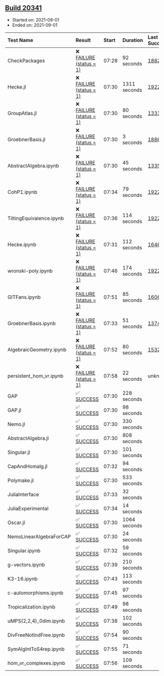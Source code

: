 ## [Build 20341](https://oscarci.mathematik.uni-kl.de/job/oscar/20341/)

* Started on: 2021-09-01
* Ended on: 2021-09-01

| Test Name    | Result | Start | Duration | Last Success | First Failure |
|:-------------|:-------|:------|:---------|:-------------|:--------------|
| CheckPackages | ❌ [FAILURE (status = 1)](https://oscarci.mathematik.uni-kl.de/job/oscar/20341/artifact/logs/build-20341/CheckPackages.log) | 07:28 | 92 seconds | [18822](https://oscarci.mathematik.uni-kl.de/job/oscar/18822/) | [18823](https://oscarci.mathematik.uni-kl.de/job/oscar/18823/) |
| Hecke.jl | ❌ [FAILURE (status = 1)](https://oscarci.mathematik.uni-kl.de/job/oscar/20341/artifact/logs/build-20341/Hecke.jl.log) | 07:30 | 1311 seconds | [19222](https://oscarci.mathematik.uni-kl.de/job/oscar/19222/) | [20152](https://oscarci.mathematik.uni-kl.de/job/oscar/20152/) |
| GroupAtlas.jl | ❌ [FAILURE (status = 1)](https://oscarci.mathematik.uni-kl.de/job/oscar/20341/artifact/logs/build-20341/GroupAtlas.jl.log) | 07:30 | 80 seconds | [13311](https://oscarci.mathematik.uni-kl.de/job/oscar/13311/) | [13312](https://oscarci.mathematik.uni-kl.de/job/oscar/13312/) |
| GroebnerBasis.jl | ❌ [FAILURE (status = 1)](https://oscarci.mathematik.uni-kl.de/job/oscar/20341/artifact/logs/build-20341/GroebnerBasis.jl.log) | 07:30 | 3 seconds | [18864](https://oscarci.mathematik.uni-kl.de/job/oscar/18864/) | [18865](https://oscarci.mathematik.uni-kl.de/job/oscar/18865/) |
| AbstractAlgebra.ipynb | ❌ [FAILURE (status = 1)](https://oscarci.mathematik.uni-kl.de/job/oscar/20341/artifact/logs/build-20341/AbstractAlgebra.ipynb.log) | 07:30 | 45 seconds | [13355](https://oscarci.mathematik.uni-kl.de/job/oscar/13355/) | [13356](https://oscarci.mathematik.uni-kl.de/job/oscar/13356/) |
| CohP1.ipynb | ❌ [FAILURE (status = 1)](https://oscarci.mathematik.uni-kl.de/job/oscar/20341/artifact/logs/build-20341/CohP1.ipynb.log) | 07:34 | 79 seconds | [19222](https://oscarci.mathematik.uni-kl.de/job/oscar/19222/) | [20152](https://oscarci.mathematik.uni-kl.de/job/oscar/20152/) |
| TiltingEquivalence.ipynb | ❌ [FAILURE (status = 1)](https://oscarci.mathematik.uni-kl.de/job/oscar/20341/artifact/logs/build-20341/TiltingEquivalence.ipynb.log) | 07:36 | 114 seconds | [19222](https://oscarci.mathematik.uni-kl.de/job/oscar/19222/) | [20152](https://oscarci.mathematik.uni-kl.de/job/oscar/20152/) |
| Hecke.ipynb | ❌ [FAILURE (status = 1)](https://oscarci.mathematik.uni-kl.de/job/oscar/20341/artifact/logs/build-20341/Hecke.ipynb.log) | 07:31 | 112 seconds | [16463](https://oscarci.mathematik.uni-kl.de/job/oscar/16463/) | [16464](https://oscarci.mathematik.uni-kl.de/job/oscar/16464/) |
| wronski-poly.ipynb | ❌ [FAILURE (status = 1)](https://oscarci.mathematik.uni-kl.de/job/oscar/20341/artifact/logs/build-20341/wronski-poly.ipynb.log) | 07:46 | 174 seconds | [19222](https://oscarci.mathematik.uni-kl.de/job/oscar/19222/) | [20152](https://oscarci.mathematik.uni-kl.de/job/oscar/20152/) |
| GITFans.ipynb | ❌ [FAILURE (status = 1)](https://oscarci.mathematik.uni-kl.de/job/oscar/20341/artifact/logs/build-20341/GITFans.ipynb.log) | 07:51 | 85 seconds | [16068](https://oscarci.mathematik.uni-kl.de/job/oscar/16068/) | [16069](https://oscarci.mathematik.uni-kl.de/job/oscar/16069/) |
| GroebnerBasis.ipynb | ❌ [FAILURE (status = 1)](https://oscarci.mathematik.uni-kl.de/job/oscar/20341/artifact/logs/build-20341/GroebnerBasis.ipynb.log) | 07:33 | 51 seconds | [13748](https://oscarci.mathematik.uni-kl.de/job/oscar/13748/) | [13749](https://oscarci.mathematik.uni-kl.de/job/oscar/13749/) |
| AlgebraicGeometry.ipynb | ❌ [FAILURE (status = 1)](https://oscarci.mathematik.uni-kl.de/job/oscar/20341/artifact/logs/build-20341/AlgebraicGeometry.ipynb.log) | 07:52 | 80 seconds | [15322](https://oscarci.mathematik.uni-kl.de/job/oscar/15322/) | [15323](https://oscarci.mathematik.uni-kl.de/job/oscar/15323/) |
| persistent_hom_vr.ipynb | ❌ [FAILURE (status = 1)](https://oscarci.mathematik.uni-kl.de/job/oscar/20341/artifact/logs/build-20341/persistent_hom_vr.ipynb.log) | 07:58 | 22 seconds | unknown | unknown |
| GAP | ✅ [SUCCESS](https://oscarci.mathematik.uni-kl.de/job/oscar/20341/artifact/logs/build-20341/GAP.log) | 07:30 | 228 seconds |  |  |
| GAP.jl | ✅ [SUCCESS](https://oscarci.mathematik.uni-kl.de/job/oscar/20341/artifact/logs/build-20341/GAP.jl.log) | 07:30 | 98 seconds |  |  |
| Nemo.jl | ✅ [SUCCESS](https://oscarci.mathematik.uni-kl.de/job/oscar/20341/artifact/logs/build-20341/Nemo.jl.log) | 07:30 | 330 seconds |  |  |
| AbstractAlgebra.jl | ✅ [SUCCESS](https://oscarci.mathematik.uni-kl.de/job/oscar/20341/artifact/logs/build-20341/AbstractAlgebra.jl.log) | 07:30 | 808 seconds |  |  |
| Singular.jl | ✅ [SUCCESS](https://oscarci.mathematik.uni-kl.de/job/oscar/20341/artifact/logs/build-20341/Singular.jl.log) | 07:30 | 101 seconds |  |  |
| CapAndHomalg.jl | ✅ [SUCCESS](https://oscarci.mathematik.uni-kl.de/job/oscar/20341/artifact/logs/build-20341/CapAndHomalg.jl.log) | 07:32 | 94 seconds |  |  |
| Polymake.jl | ✅ [SUCCESS](https://oscarci.mathematik.uni-kl.de/job/oscar/20341/artifact/logs/build-20341/Polymake.jl.log) | 07:30 | 533 seconds |  |  |
| JuliaInterface | ✅ [SUCCESS](https://oscarci.mathematik.uni-kl.de/job/oscar/20341/artifact/logs/build-20341/JuliaInterface.log) | 07:33 | 32 seconds |  |  |
| JuliaExperimental | ✅ [SUCCESS](https://oscarci.mathematik.uni-kl.de/job/oscar/20341/artifact/logs/build-20341/JuliaExperimental.log) | 07:34 | 14 seconds |  |  |
| Oscar.jl | ✅ [SUCCESS](https://oscarci.mathematik.uni-kl.de/job/oscar/20341/artifact/logs/build-20341/Oscar.jl.log) | 07:30 | 1064 seconds |  |  |
| NemoLinearAlgebraForCAP | ✅ [SUCCESS](https://oscarci.mathematik.uni-kl.de/job/oscar/20341/artifact/logs/build-20341/NemoLinearAlgebraForCAP.log) | 07:30 | 24 seconds |  |  |
| Singular.ipynb | ✅ [SUCCESS](https://oscarci.mathematik.uni-kl.de/job/oscar/20341/artifact/logs/build-20341/Singular.ipynb.log) | 07:32 | 59 seconds |  |  |
| g-vectors.ipynb | ✅ [SUCCESS](https://oscarci.mathematik.uni-kl.de/job/oscar/20341/artifact/logs/build-20341/g-vectors.ipynb.log) | 07:39 | 210 seconds |  |  |
| K3-16.ipynb | ✅ [SUCCESS](https://oscarci.mathematik.uni-kl.de/job/oscar/20341/artifact/logs/build-20341/K3-16.ipynb.log) | 07:43 | 113 seconds |  |  |
| c-automorphisms.ipynb | ✅ [SUCCESS](https://oscarci.mathematik.uni-kl.de/job/oscar/20341/artifact/logs/build-20341/c-automorphisms.ipynb.log) | 07:45 | 97 seconds |  |  |
| Tropicalization.ipynb | ✅ [SUCCESS](https://oscarci.mathematik.uni-kl.de/job/oscar/20341/artifact/logs/build-20341/Tropicalization.ipynb.log) | 07:49 | 98 seconds |  |  |
| uMPS(2,2,4)_0dim.ipynb | ✅ [SUCCESS](https://oscarci.mathematik.uni-kl.de/job/oscar/20341/artifact/logs/build-20341/uMPS-2-2-4-_0dim.ipynb.log) | 07:38 | 102 seconds |  |  |
| DivFreeNotIndFree.ipynb | ✅ [SUCCESS](https://oscarci.mathematik.uni-kl.de/job/oscar/20341/artifact/logs/build-20341/DivFreeNotIndFree.ipynb.log) | 07:54 | 90 seconds |  |  |
| SymAlgIntToS4rep.ipynb | ✅ [SUCCESS](https://oscarci.mathematik.uni-kl.de/job/oscar/20341/artifact/logs/build-20341/SymAlgIntToS4rep.ipynb.log) | 07:55 | 71 seconds |  |  |
| hom_vr_complexes.ipynb | ✅ [SUCCESS](https://oscarci.mathematik.uni-kl.de/job/oscar/20341/artifact/logs/build-20341/hom_vr_complexes.ipynb.log) | 07:56 | 109 seconds |  |  |
